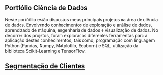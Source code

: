 ## Portfólio Ciência de Dados

Neste portfóllio estão dispostos meus principais projetos na área de ciência de dados. Envolvendo conhecimentos de exploração e análise de dados, aprendizado de máquina, engenharia de dados e visualização de dados. No decorrer dos projetos, foram explorados diferentes ferramentas para a aplicação destes conhecimentos, tais como, programação com linguagem Python (Pandas, Numpy, Matplotlib, Seaborn) e SQL, utilização da biblioteca Scikit-Learning e TensorFlow.

## [Segmentação de Clientes](https://github.com/Edmurcn/Customer-Clustering)




